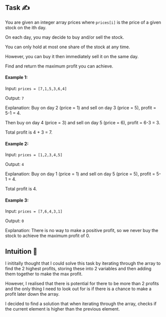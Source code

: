 ## Task ✍
You are given an integer array prices where ```prices[i]``` is the price of a given stock on the ith day.

On each day, you may decide to buy and/or sell the stock. 

You can only hold at most one share of the stock at any time. 

However, you can buy it then immediately sell it on the same day.

Find and return the maximum profit you can achieve.

#### Example 1:
Input: ```prices = [7,1,5,3,6,4]```

Output: ```7```

Explanation: Buy on day 2 (price = 1) and sell on day 3 (price = 5), profit = 5-1 = 4.

Then buy on day 4 (price = 3) and sell on day 5 (price = 6), profit = 6-3 = 3.

Total profit is 4 + 3 = 7.

#### Example 2:
Input: ```prices = [1,2,3,4,5]```

Output: ```4```

Explanation: Buy on day 1 (price = 1) and sell on day 5 (price = 5), profit = 5-1 = 4.

Total profit is 4.

#### Example 3:
Input: ```prices = [7,6,4,3,1]```

Output: ```0```

Explanation: There is no way to make a positive profit, so we never buy the stock to achieve the maximum profit of 0.

## Intuition 💬
<!-- Describe your first thoughts on how to solve this problem. -->
I inititally thought that I could solve this task by iterating through the array to find the 2 highest profits, storing these into 2 variables and then adding them together to make the max profit.

However, I realised that there is potential for there to be more than 2 profits and the only thing I need to look out for is if there is a chance to make a profit later down the array.

I decided to find a solution that when iterating through the array, checks if the current element is higher than the previous element.
